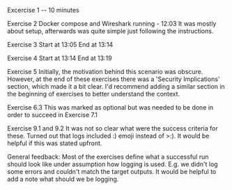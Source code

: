 Excercise 1 -- 10 minutes

Exercise 2
Docker compose and Wireshark running - 12:03
It was mostly about setup, afterwards was quite simple just following the instructions.

Exercise 3
Start at 13:05
End at 13:14


Exercise 4
Start at 13:14
End at 13:19

Exercise 5
Initially, the motivation behind this scenario was obscure.
However, at the end of these exercises there was a 'Security Implications' section, which made it a bit clear.
I'd recommend adding a similar section in the beginning of exercises to better understand the context.

Exercise 6.3
This was marked as optional but was needed to be done in order to succeed in Exercise 7.1

Exercise 9.1 and 9.2
It was not so clear what were the success criteria for these.
Turned out that logs included :) emoji instead of >:). It would be helpful if this was stated upfront.

General feedback:
Most of the exercises define what a successful run should look like under assumption how logging is used.
E.g. we didn't log some errors and couldn't match the target outputs.
It would be helpful to add a note what should we be logging.
